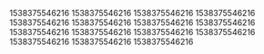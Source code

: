 1538375546216
1538375546216
1538375546216
1538375546216
1538375546216
1538375546216
1538375546216
1538375546216
1538375546216
1538375546216
1538375546216
1538375546216
1538375546216
1538375546216
1538375546216